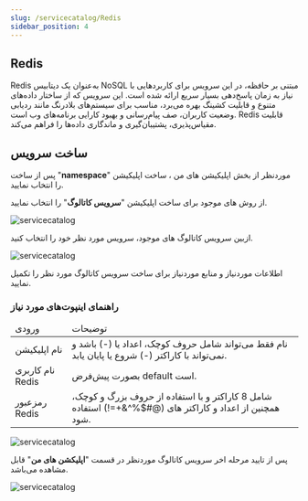 ```yaml
---
slug: /servicecatalog/Redis
sidebar_position: 4
---
```

## Redis

Redis به‌عنوان یک دیتابیس NoSQL مبتنی بر حافظه، در این سرویس برای کاربردهایی با نیاز به زمان پاسخ‌دهی بسیار سریع ارائه شده است. این سرویس که از ساختار داده‌های متنوع و قابلیت کشینگ بهره می‌برد، مناسب برای سیستم‌های بلادرنگ مانند ردیابی وضعیت کاربران، صف پیام‌رسانی و بهبود کارایی برنامه‌های وب است.  Redis قابلیت مقیاس‌پذیری، پشتیبان‌گیری و ماندگاری داده‌ها را فراهم می‌کند.


## ساخت سرویس 

پس از ساخت "**namespace**" موردنظر از بخش اپلیکیشن های من ، ساخت اپلیکیشن را انتخاب نمایید.

از روش های موجود برای ساخت اپلیکیشن "**سرویس کاتالوگ**" را انتخاب نمایید.

![servicecatalog](/img/servicecatalog/servicecatalog00.png)

ازبین سرویس کاتالوگ های موجود، سرویس مورد نظر خود را انتخاب کنید.

![servicecatalog](/img/servicecatalog/servicecatalog0.png)

اطلاعات موردنیاز و منابع موردنیاز برای ساخت سرویس کاتالوگ مورد نظر را تکمیل نمایید.

### راهنمای اینپوت‌های مورد نیاز



<table>
    <thead>
        <tr>
            <td>ورودی</td>
            <td>توضیحات</td>
        </tr>
    </thead>
    <tbody>
        <tr>
            <td>نام اپلیکیشن</td>
            <td>نام فقط می‌تواند شامل حروف کوچک، اعداد یا (-) باشد و نمی‌تواند با کاراکتر (-) شروع یا پایان یابد.</td>
        </tr>
        <tr>
            <td>نام کاربری Redis</td>
            <td>بصورت پیش‌فرض default است.</td>
        </tr>
        <tr>
            <td>رمزعبور Redis</td>
            <td>شامل 8 کاراکتر و با استفاده از حروف بزرگ و کوچک، همچنین از اعداد و کاراکتر های (@#$%^&+=!) استفاده شود.</td>
        </tr>
    </tbody>
</table>

![servicecatalog](/img/servicecatalog/servicecatalog7.png)

 پس از تایید مرحله اخر سرویس کاتالوگ موردنظر در قسمت "**اپلیکشن های من**" قابل مشاهده می‌باشد.
 
 ![servicecatalog](/img/servicecatalog/servicecatalog8.png)
